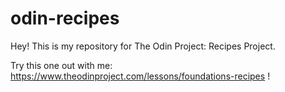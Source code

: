 # odin-recipes
Hey! This is my repository for The Odin Project: Recipes Project.

Try this one out with me: https://www.theodinproject.com/lessons/foundations-recipes !